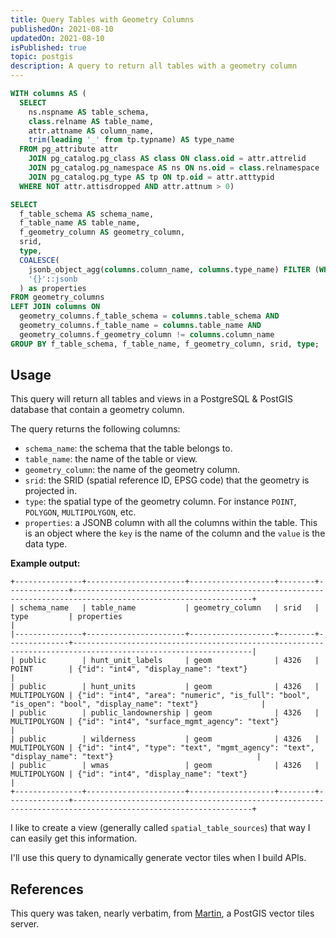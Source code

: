 ```yaml
---
title: Query Tables with Geometry Columns
publishedOn: 2021-08-10
updatedOn: 2021-08-10
isPublished: true
topic: postgis
description: A query to return all tables with a geometry column
---
```


```sql
WITH columns AS (
  SELECT
    ns.nspname AS table_schema,
    class.relname AS table_name,
    attr.attname AS column_name,
    trim(leading '_' from tp.typname) AS type_name
  FROM pg_attribute attr
    JOIN pg_catalog.pg_class AS class ON class.oid = attr.attrelid
    JOIN pg_catalog.pg_namespace AS ns ON ns.oid = class.relnamespace
    JOIN pg_catalog.pg_type AS tp ON tp.oid = attr.atttypid
  WHERE NOT attr.attisdropped AND attr.attnum > 0)

SELECT
  f_table_schema AS schema_name,
  f_table_name AS table_name,
  f_geometry_column AS geometry_column,
  srid,
  type,
  COALESCE(
    jsonb_object_agg(columns.column_name, columns.type_name) FILTER (WHERE columns.column_name IS NOT NULL),
    '{}'::jsonb
  ) as properties
FROM geometry_columns
LEFT JOIN columns ON
  geometry_columns.f_table_schema = columns.table_schema AND
  geometry_columns.f_table_name = columns.table_name AND
  geometry_columns.f_geometry_column != columns.column_name
GROUP BY f_table_schema, f_table_name, f_geometry_column, srid, type;
```

## Usage

This query will return all tables and views in a PostgreSQL & PostGIS database that contain a geometry column.

The query returns the following columns:

* `schema_name`: the schema that the table belongs to.
* `table_name`: the name of the table or view.
* `geometry_column`: the name of the geometry column.
* `srid`: the SRID (spatial reference ID, EPSG code) that the geometry is projected in.
* `type`: the spatial type of the geometry column. For instance `POINT`, `POLYGON`, `MULTIPOLYGON`, etc.
* `properties`: a JSONB column with all the columns within the table. This is an object where the `key` is the name of the column and the `value` is the data type.

**Example output:**

```text
+---------------+----------------------+-------------------+--------+--------------+--------------------------------------------------------------------------------------------------------------+
| schema_name   | table_name           | geometry_column   | srid   | type         | properties                                                                                                   |
|---------------+----------------------+-------------------+--------+--------------+--------------------------------------------------------------------------------------------------------------|
| public        | hunt_unit_labels     | geom              | 4326   | POINT        | {"id": "int4", "display_name": "text"}                                                                       |
| public        | hunt_units           | geom              | 4326   | MULTIPOLYGON | {"id": "int4", "area": "numeric", "is_full": "bool", "is_open": "bool", "display_name": "text"}              |
| public        | public_landownership | geom              | 4326   | MULTIPOLYGON | {"id": "int4", "surface_mgmt_agency": "text"}                                                                |
| public        | wilderness           | geom              | 4326   | MULTIPOLYGON | {"id": "int4", "type": "text", "mgmt_agency": "text", "display_name": "text"}                                |
| public        | wmas                 | geom              | 4326   | MULTIPOLYGON | {"id": "int4", "display_name": "text"}                                                                       |
+---------------+----------------------+-------------------+--------+--------------+--------------------------------------------------------------------------------------------------------------+
```

I like to create a view (generally called `spatial_table_sources`) that way I can easily get this information. 

I'll use this query to dynamically generate vector tiles when I build APIs.

## References

This query was taken, nearly verbatim, from [Martin](https://github.com/urbica/martin/blob/master/src/scripts/get_table_sources.sql), a PostGIS vector tiles server.